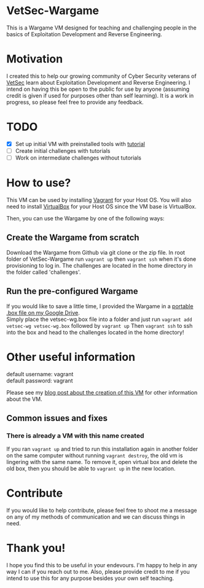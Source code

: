 # VetSec-Wargame
This is a Wargame VM designed for teaching and challenging people in the basics of Exploitation Development and Reverse Engineering.

# Motivation
I created this to help our growing community of Cyber Security veterans of [VetSec](https://veteransec.com/) learn about Exploitation
Development and Reverse Engineering. I intend on having this be open to the public for use by anyone (assuming credit is given if used
for purposes other than self learning). It is a work in progress, so please feel free to provide any feedback.

# TODO
- [x] Set up initial VM with preinstalled tools with [tutorial](https://veteransec.com/2018/09/22/creating-vetsecs-wargame-pt-1/)
- [ ] Create initial challenges with tutorials
- [ ] Work on intermediate challenges without tutorials

# How to use?
This VM can be used by installing [Vagrant](https://www.vagrantup.com/downloads.html) for your Host OS. You will also need to install [VirtualBox](https://www.virtualbox.org/) for your Host OS since the VM base is VirtualBox.

Then, you can use the Wargame by one of the following ways:

## Create the Wargame from scratch
Download the Wargame from Github via git clone or the zip file.
In root folder of VetSec-Wargame run `vagrant up` then `vagrant ssh` when it's done provisioning to log in.
The challenges are located in the home directory in the folder called 'challenges'.

## Run the pre-configured Wargame
If you would like to save a little time, I provided the Wargame in a [portable .box file on my Google Drive](https://drive.google.com/open?id=1Ed1H1PyxtKQaVGfGpYMqiZqRCq-NqK4i).  
Simply place the vetsec-wg.box file into a folder and just run `vagrant add vetsec-wg vetsec-wg.box` followed by `vagrant up`
Then `vagrant ssh` to ssh into the box and head to the challenges located in the home directory!

# Other useful information
default username: vagrant  
default password: vagrant

Please see my [blog post about the creation of this VM](https://veteransec.com/2018/09/22/creating-vetsecs-wargame-pt-1/) for other information about the VM.

## Common issues and fixes
### There is already a VM with this name created
If you ran `vagrant up` and tried to run this installation again in another folder on the same computer without running `vagrant destroy`, the old vm is lingering with the same name. To remove it, open virtual box and delete the old box, then you should be able to `vagrant up` in the new location.

# Contribute
If you would like to help contribute, please feel free to shoot me a message on any of my methods of communication and we can discuss things in need.

# Thank you!
I hope you find this to be useful in your endevours. I'm happy to help in any way I can if you reach out to me.
Also, please provide credit to me if you intend to use this for any purpose besides your own self teaching.

